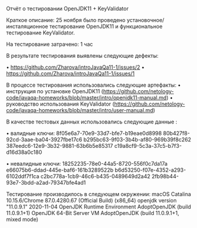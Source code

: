 Отчёт о тестировании OpenJDK11 + KeyValidator

Краткое описание:
25 ноября было проведено установочное/инсталяционное тестирование OpenJDK11 и функциональное тестирование KeyValidator.

На тестирование затрачено: 1 час

В результате тестирования выявлены следующие дефекты:

• https://github.com/Zharova/introJavaQa11-1/issues/2
• https://github.com/Zharova/introJavaQa11-1/issues/1

В процессе тестирования использовались следующие артефакты:
• инструкция по установке OpenJDK11 (https://github.com/netology-code/javaqa-homeworks/blob/master/intro/openjdk11-manual.md)
• руководство использования  KeyValidator (https://github.com/netology-code/javaqa-homeworks/blob/master/intro/user-manual.md)

В качестве тестовых данных использовались следующие данные :

• валидные ключи:
8f05e6a7-70e9-33d7-bfe7-b19eae0d8998
80b427f8-92cd-3aae-ba04-3927fbe17c6
b295bc63-9f03-3b4b-af80-969b39f8c262
387eedc6-12e9-3b32-9881-63b6b5e85317
c19a8cf9-5c3a-37c5-b7f3-d16d38a0c180

• невалидные ключи:
18252235-78e0-44a5-8720-556f0c7da17a
e66075b6-ddad-445e-baf6-161b3289522b
b6d53250-f07e-4352-a293-6102ddf7f1ca
c2bc778a-1cb9-46c6-b435-0489649d2a42
2fb98b44-93e7-3bdd-a2ad-79347bfe4ad1

Тестирование производилось в следующем окружении:
macOS Catalina 10.15.6/Chrome 87.0.4280.67 (Official Build) (x86_64)
openjdk version "11.0.9.1" 2020-11-04
OpenJDK Runtime Environment AdoptOpenJDK (build 11.0.9.1+1)
OpenJDK 64-Bit Server VM AdoptOpenJDK (build 11.0.9.1+1, mixed mode)

